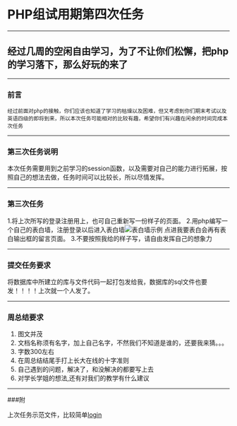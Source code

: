 #     PHP组试用期第四次任务

---

##    经过几周的空闲自由学习，为了不让你们松懈，把php的学习落下，那么好玩的来了

---

###  前言

    经过前面对php的接触，你们应该也知道了学习的枯燥以及困难，但又考虑到你们期末考试以及英语四级的即将到来，所以本次任务可能相对的比较有趣，希望你们有兴趣在闲余的时间完成本次任务

---

###  第三次任务说明

本次任务需要用到之前学习的session函数，以及需要对自己的能力进行拓展，按照自己的想法去做，任务时间可以比较长，所以尽情发挥。

---

###  第三次任务

1.将上次所写的登录注册用上，也可自己重新写一份样子的页面。
2.用php编写一个自己的表白墙，注册登录以后进入表白墙![表白墙示例](https://github.com/YUOL-syl/php-task/blob/master/%E8%A1%A8%E7%99%BD%E5%A2%99.png)
点进我要表白会再有表白输出框的留言页面。
3.不要按照我给的样子写，请自由发挥自己的想象力

---

###  提交任务要求

将数据库中所建立的库与文件代码一起打包发给我，数据库的sql文件也要发！！！！上次就一个人发了。

---

### 周总结要求

1. 图文并茂
2. 文档名称须有名字，加上自己名字，不然我们不知道是谁的，还要我来猜。。。
3. 字数300左右
4. 在周总结结尾手打上长大在线的十字准则
5. 自己遇到的问题，解决了，和没解决的都要写上去
6. 对学长学姐的想法,还有对我们的教学有什么建议

---

###附

上次任务示范文件，比较简单[login](https://github.com/YUOL-syl/php-task/blob/master/login.zip)
